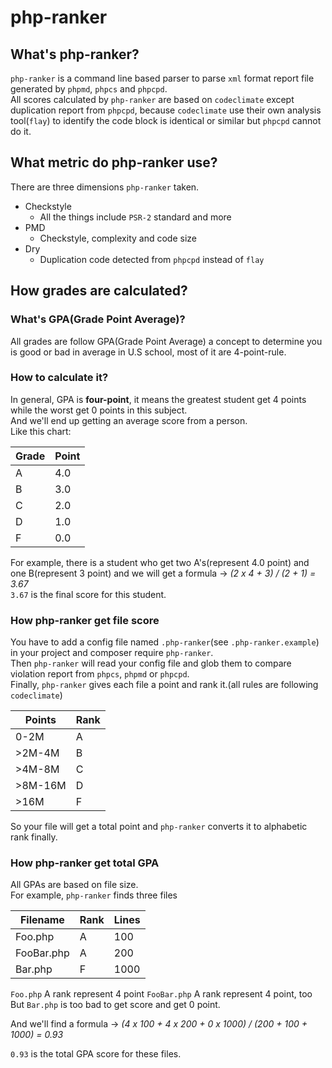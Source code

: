 # php-ranker

## What's php-ranker?
`php-ranker` is a command line based parser to parse `xml` format report file generated by `phpmd`, `phpcs` and `phpcpd`.  
All scores calculated by `php-ranker` are based on `codeclimate` except duplication report from `phpcpd`, because `codeclimate` use their own analysis tool(`flay`) to identify the code block is identical or similar but `phpcpd` cannot do it.

## What metric do php-ranker use?
There are three dimensions `php-ranker` taken.  

* Checkstyle
  * All the things include `PSR-2` standard and more
* PMD
  * Checkstyle, complexity and code size
* Dry
  * Duplication code detected from `phpcpd` instead of `flay`

## How grades are calculated?
### What's GPA(Grade Point Average)?
All grades are follow GPA(Grade Point Average) a concept to determine you is good or bad in average in U.S school, most of it are 4-point-rule.  

### How to calculate it?
In general, GPA is **four-point**, it means the greatest student get 4 points while the worst get 0 points in this subject.  
And we'll end up getting an average score from a person.  
Like this chart:  


|Grade|Point|
|---|---|
|A|4.0|
|B|3.0|
|C|2.0|
|D|1.0|
|F|0.0||


For example, there is a student who get two A's(represent 4.0 point) and one B(represent 3 point) and we will get a formula -> *(2 x 4 + 3) / (2 + 1) = 3.67*  
`3.67` is the final score for this student.

### How php-ranker get file score
You have to add a config file named `.php-ranker`(see `.php-ranker.example`) in your project and composer require `php-ranker`.  
Then `php-ranker` will read your config file and glob them to compare violation report from `phpcs`, `phpmd` or `phpcpd`.  
Finally, `php-ranker` gives each file a point and rank it.(all rules are following `codeclimate`)


|Points|Rank|
|---|---|
|0-2M|A|
|>2M-4M|B|
|>4M-8M|C|
|>8M-16M|D|
|>16M|F||


So your file will get a total point and `php-ranker` converts it to alphabetic rank finally.

### How php-ranker get total GPA
All GPAs are based on file size.  
For example, `php-ranker` finds three files  

|Filename|Rank|Lines|
|---|---|---|
|Foo.php|A|100|
|FooBar.php|A|200|
|Bar.php|F|1000||

`Foo.php` A rank represent 4 point
`FooBar.php` A rank represent 4 point, too
But `Bar.php` is too bad to get score and get 0 point.

And we'll find a formula -> *(4 x 100 + 4 x 200 + 0 x 1000) / (200 + 100 + 1000) = 0.93*

`0.93` is the total GPA score for these files.
